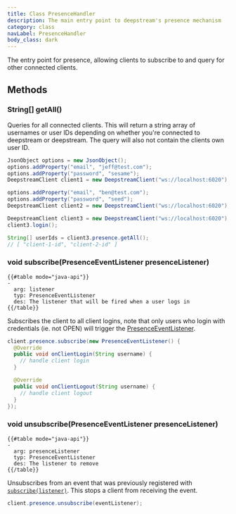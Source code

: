 ```yaml
---
title: Class PresenceHandler
description: The main entry point to deepstream's presence mechanism
category: class
navLabel: PresenceHandler
body_class: dark
---
```


The entry point for presence, allowing clients to subscribe to and query for other connected clients.

## Methods

### String[] getAll()

Queries for all connected clients. This will return a string array of usernames or user IDs depending on whether you're connected to deepstream or deepstream. The query will also not contain the clients own user ID.

```java
JsonObject options = new JsonObject();
options.addProperty("email", "jeff@test.com");
options.addProperty("password", "sesame");
DeepstreamClient client1 = new DeepstreamClient("ws://localhost:6020");

options.addProperty("email", "ben@test.com");
options.addProperty("password", "seed");
DeepstreamClient client2 = new DeepstreamClient("ws://localhost:6020");

DeepstreamClient client3 = new DeepstreamClient("ws://localhost:6020");
client3.login();

String[] userIds = client3.presence.getAll();
// [ "client-1-id", "client-2-id" ]
```
<div></div>

### void subscribe(PresenceEventListener presenceListener)

```
{{#table mode="java-api"}}
-
  arg: listener
  typ: PresenceEventListener
  des: The listener that will be fired when a user logs in
{{/table}}
```

Subscribes the client to all client logins, note that only users who login with credentials (ie. not OPEN) will trigger the <a href="./PresenceEventListener">PresenceEventListener</a>.

```java
client.presence.subscribe(new PresenceEventListener() {
  @Override
  public void onClientLogin(String username) {
    // handle client login
  }

  @Override
  public void onClientLogout(String username) {
    // handle client logout
  }
});
```
<div></div>

### void unsubscribe(PresenceEventListener presenceListener)

```
{{#table mode="java-api"}}
-
  arg: presenceListener
  typ: PresenceEventListener
  des: The listener to remove
{{/table}}
```

Unsubscribes from an event that was previously registered with <a href="#subscribe(listener)"><code>subscribe(listener)</code></a>. This stops a client from receiving the event.

```java
client.presence.unsubscribe(eventListener);
```
<div></div>
